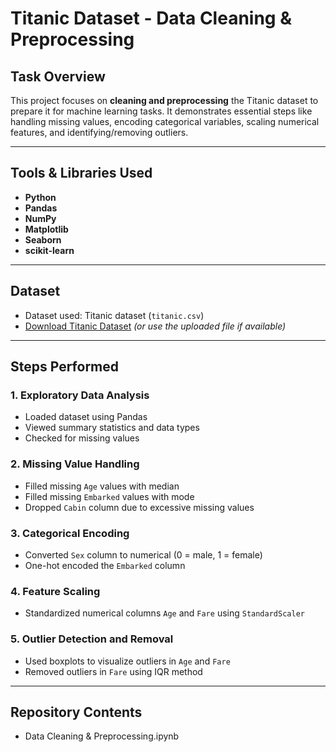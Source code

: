 # Titanic Dataset - Data Cleaning & Preprocessing 

##  Task Overview

This project focuses on **cleaning and preprocessing** the Titanic dataset to prepare it for machine learning tasks. It demonstrates essential steps like handling missing values, encoding categorical variables, scaling numerical features, and identifying/removing outliers.

---

##  Tools & Libraries Used

- **Python**
- **Pandas**
- **NumPy**
- **Matplotlib**
- **Seaborn**
- **scikit-learn**

---

##  Dataset

- Dataset used: Titanic dataset (`titanic.csv`)
- [Download Titanic Dataset](https://www.kaggle.com/competitions/titanic/data) *(or use the uploaded file if available)*

---

##  Steps Performed

### 1. **Exploratory Data Analysis**
- Loaded dataset using Pandas
- Viewed summary statistics and data types
- Checked for missing values

### 2. **Missing Value Handling**
- Filled missing `Age` values with median
- Filled missing `Embarked` values with mode
- Dropped `Cabin` column due to excessive missing values

### 3. **Categorical Encoding**
- Converted `Sex` column to numerical (0 = male, 1 = female)
- One-hot encoded the `Embarked` column

### 4. **Feature Scaling**
- Standardized numerical columns `Age` and `Fare` using `StandardScaler`

### 5. **Outlier Detection and Removal**
- Used boxplots to visualize outliers in `Age` and `Fare`
- Removed outliers in `Fare` using IQR method

---

##  Repository Contents
- Data Cleaning & Preprocessing.ipynb

